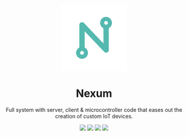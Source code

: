 <p align="center">
  <img src="client/assets/adaptive.png" alt="logo" width="35%">
</p>
<h1 align="center">Nexum</h1>
<p align="center">
  Full system with server, client & microcontroller code that eases out the creation of custom IoT devices.
</p>
<p align="center">
  <img src="https://img.shields.io/badge/-typescript-3178C6?style=for-the-badge&logo=typescript&logoColor=3178C6&labelColor=151515">
  <img src="https://img.shields.io/badge/-react%20native-61DAFB?style=for-the-badge&logo=react&logoColor=61DAFB&labelColor=151515">
  <img src="https://img.shields.io/badge/-nestjs-E0234E?style=for-the-badge&logo=nestjs&logoColor=E0234E&labelColor=151515">
  <img src="https://img.shields.io/badge/-arduino-00979D?style=for-the-badge&logo=arduino&logoColor=00979D&labelColor=151515">
</p>
